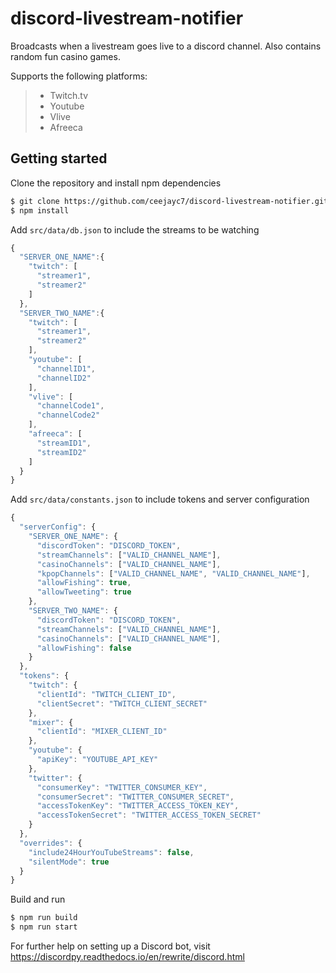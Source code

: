 ﻿# discord-livestream-notifier

Broadcasts when a livestream goes live to a discord channel. Also contains random fun casino games.

Supports the following platforms:

> - Twitch.tv
> - Youtube
> - Vlive
> - Afreeca

## Getting started

Clone the repository and install npm dependencies

```bash
$ git clone https://github.com/ceejayc7/discord-livestream-notifier.git
$ npm install
```

Add `src/data/db.json` to include the streams to be watching

```js
{
  "SERVER_ONE_NAME":{
    "twitch": [
      "streamer1",
      "streamer2"
    ]
  },
  "SERVER_TWO_NAME":{
    "twitch": [
      "streamer1",
      "streamer2"
    ],
    "youtube": [
      "channelID1",
      "channelID2"
    ],
    "vlive": [
      "channelCode1",
      "channelCode2"
    ],
    "afreeca": [
      "streamID1",
      "streamID2"
    ]
  }
}
```

Add `src/data/constants.json` to include tokens and server configuration

```js
{
  "serverConfig": {
    "SERVER_ONE_NAME": {
      "discordToken": "DISCORD_TOKEN",
      "streamChannels": ["VALID_CHANNEL_NAME"],
      "casinoChannels": ["VALID_CHANNEL_NAME"],
      "kpopChannels": ["VALID_CHANNEL_NAME", "VALID_CHANNEL_NAME"],
      "allowFishing": true,
      "allowTweeting": true
    },
    "SERVER_TWO_NAME": {
      "discordToken": "DISCORD_TOKEN",
      "streamChannels": ["VALID_CHANNEL_NAME"],
      "casinoChannels": ["VALID_CHANNEL_NAME"],
      "allowFishing": false
    }
  },
  "tokens": {
    "twitch": {
      "clientId": "TWITCH_CLIENT_ID",
      "clientSecret": "TWITCH_CLIENT_SECRET"
    },
    "mixer": {
      "clientId": "MIXER_CLIENT_ID"
    },
    "youtube": {
      "apiKey": "YOUTUBE_API_KEY"
    },
    "twitter": {
      "consumerKey": "TWITTER_CONSUMER_KEY",
      "consumerSecret": "TWITTER_CONSUMER_SECRET",
      "accessTokenKey": "TWITTER_ACCESS_TOKEN_KEY",
      "accessTokenSecret": "TWITTER_ACCESS_TOKEN_SECRET"
    }
  },
  "overrides": {
    "include24HourYouTubeStreams": false,
    "silentMode": true
  }
}

```

Build and run

```bash
$ npm run build
$ npm run start
```

For further help on setting up a Discord bot, visit https://discordpy.readthedocs.io/en/rewrite/discord.html
